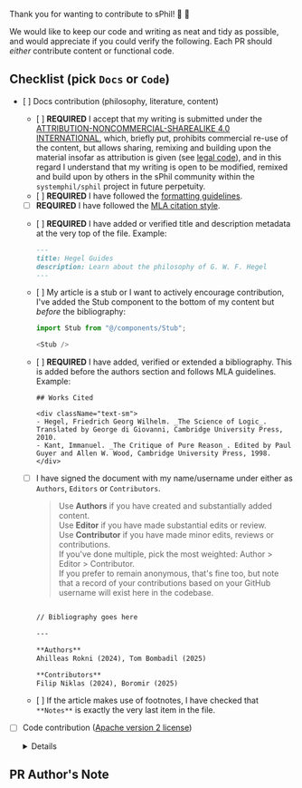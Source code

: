 <!-- Please put your own text under the second heading below, AFTER the checklist -->

Thank you for wanting to contribute to sPhil! 🧙 🦉

We would like to keep our code and writing as neat and tidy as possible, and would appreciate if you could verify the following. Each PR should _either_ contribute content or functional code.

## Checklist (pick `Docs` or `Code`)

- [ ] Docs contribution (philosophy, literature, content)
    - [ ] **REQUIRED** I accept that my writing is submitted under the [ATTRIBUTION-NONCOMMERCIAL-SHAREALIKE 4.0 INTERNATIONAL](https://creativecommons.org/licenses/by-nc-sa/4.0/), which, briefly put, prohibits commercial re-use of the content, but allows sharing, remixing and building upon the material insofar as attribution is given (see [legal code](https://creativecommons.org/licenses/by-nc-sa/4.0/legalcode.en)), and in this regard I understand that my writing is open to be modified, remixed and build upon by others in the sPhil community within the `systemphil/sphil` project in future perpetuity.
    - [ ] **REQUIRED** I have followed the [formatting guidelines](https://github.com/systemphil/sphil/blob/dev/src/pages/contributing/formatting/basic-markdown.md).
    - [ ] **REQUIRED** I have followed the [MLA citation style](https://owl.purdue.edu/owl/research_and_citation/mla_style/mla_formatting_and_style_guide/mla_formatting_and_style_guide.html).
    - [ ] **REQUIRED** I have added or verified title and description metadata at the very top of the file. Example:

        ```md
        ---
        title: Hegel Guides
        description: Learn about the philosophy of G. W. F. Hegel
        ---
        ```

    - [ ] My article is a stub or I want to actively encourage contribution, I've added the Stub component to the bottom of my content but _before_ the bibliography:

        ```ts
        import Stub from "@/components/Stub";

        <Stub />
        ```

    - [ ] **REQUIRED** I have added, verified or extended a bibliography. This is added before the authors section and follows MLA guidelines. Example:

        ```mdx
        ## Works Cited

        <div className="text-sm">
        - Hegel, Friedrich Georg Wilhelm. _The Science of Logic_. Translated by George di Giovanni, Cambridge University Press, 2010.
        - Kant, Immanuel. _The Critique of Pure Reason_. Edited by Paul Guyer and Allen W. Wood, Cambridge University Press, 1998.
        </div>
        ```

    - [ ] I have signed the document with my name/username under either as `Authors`, `Editors` or `Contributors`. 
        > Use **Authors** if you have created and substantially added content.  
          Use **Editor** if you have made substantial edits or review.  
          Use **Contributor** if you have made minor edits, reviews or contributions.  
          If you've done multiple, pick the most weighted: Author > Editor > Contributor.  
          If you prefer to remain anonymous, that's fine too, but note that a record of your contributions based on your GitHub username will exist here in the codebase.

        ```md

        // Bibliography goes here

        ---

        **Authors**  
        Ahilleas Rokni (2024), Tom Bombadil (2025)

        **Contributors**  
        Filip Niklas (2024), Boromir (2025)
        ```

    - [ ] If the article makes use of footnotes, I have checked that `**Notes**` is exactly the very last item in the file.


- [ ] Code contribution ([Apache version 2 license](https://www.apache.org/licenses/LICENSE-2.0.txt))
    <details>

    All code apart of what is inside `src/pages/**` (excluding `/contributing/**`, `_app.mdx`, `_document.tsx`, `_meta.json`, `acknowledgements.mdx`, `index.mdx`, `privacy.mdx`, `team.mdx`, `terms.mdx`) is subject to Apache version 2 license. Basically, anything outside of content, literature, philosophy.

    </details>

## PR Author's Note

<!-- Write your PR text here -->
